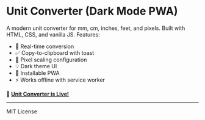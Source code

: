 
# Unit Converter (Dark Mode PWA)

A modern unit converter for mm, cm, inches, feet, and pixels. Built with HTML, CSS, and vanilla JS. Features:

- 🔄 Real-time conversion
- ✅ Copy-to-clipboard with toast
- 🎯 Pixel scaling configuration
- 💡 Dark theme UI
- 📱 Installable PWA
- ⚡ Works offline with service worker

**🚀 [Unit Converter is Live!](https://shashankpali.github.io/unit_converter/)**

---

MIT License
